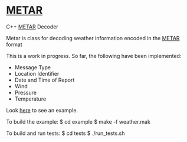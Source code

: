 # <a href="https://www.storage-b.com/c/572">METAR</a>
C++ <a href="https://en.wikipedia.org/wiki/METAR">METAR</a> Decoder

Metar is class for decoding weather information encoded in the <a href="https://en.wikipedia.org/wiki/METAR">METAR</a> format

This is a work in progress.  So far, the following have been implemented:
  * Message Type
  * Location Identifier
  * Date and Time of Report
  * Wind
  * Pressure
  * Temperature

Look <a href="https://github.com/jachappell/METAR/blob/master/example/main.cpp">here</a> to see an example.
 
To build the example:
$ cd example
$ make -f weather.mak

To build and run tests:
$ cd tests
$ ./run_tests.sh
